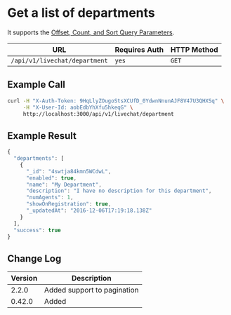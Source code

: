 # Get a list of departments

It supports the [Offset, Count, and Sort Query Parameters](../other-important-endpoints/offset-and-count-and-sort-info.md).

| URL                           | Requires Auth | HTTP Method |
| ----------------------------- | ------------- | ----------- |
| `/api/v1/livechat/department` | `yes`         | `GET`       |

## Example Call

```bash
curl -H "X-Auth-Token: 9HqLlyZOugoStsXCUfD_0YdwnNnunAJF8V47U3QHXSq" \
     -H "X-User-Id: aobEdbYhXfu5hkeqG" \
     http://localhost:3000/api/v1/livechat/department
```

## Example Result

```javascript
{
  "departments": [
    {
      "_id": "4swtja84kmn5WCdwL",
      "enabled": true,
      "name": "My Department",
      "description": "I have no description for this department",
      "numAgents": 1,
      "showOnRegistration": true,
      "_updatedAt": "2016-12-06T17:19:18.138Z"
    }
  ],
  "success": true
}
```

## Change Log

| Version | Description                 |
| ------- | --------------------------- |
| 2.2.0   | Added support to pagination |
| 0.42.0  | Added                       |

##
